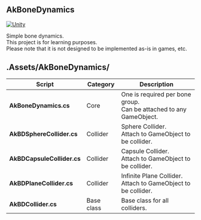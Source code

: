 ## AkBoneDynamics
[![Unity](https://img.shields.io/badge/-Unity-333333.svg?logo=unity&style=plastic)](https://unity3d.com)  

Simple bone dynamics.  
This project is for learning purposes.  
Please note that it is not designed to be implemented as-is in games, etc. 

## .Assets/AkBoneDynamics/
|Script|Category|Description|
|---|---|---|
|**AkBoneDynamics.cs**|Core|One is required per bone group.<br>Can be attached to any GameObject.|
|**AkBDSphereCollider.cs**|Collider|Sphere Collider.<br>Attach to GameObject to be collider.|
|**AkBDCapsuleCollider.cs**|Collider|Capsule Collider.<br>Attach to GameObject to be collider.|
|**AkBDPlaneCollider.cs**|Collider|Infinite Plane Collider.<br>Attach to GameObject to be collider.|
|**AkBDCollider.cs**|Base class|Base class for all colliders.|
